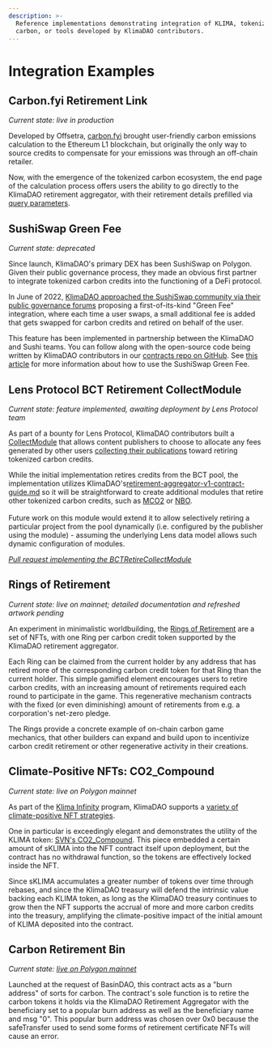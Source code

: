 ```yaml
---
description: >-
  Reference implementations demonstrating integration of KLIMA, tokenized
  carbon, or tools developed by KlimaDAO contributors.
---
```


# Integration Examples

## Carbon.fyi Retirement Link

_Current state: live in production_

Developed by Offsetra, [carbon.fyi](https://carbon.fyi) brought user-friendly carbon emissions calculation to the Ethereum L1 blockchain, but originally the only way to source credits to compensate for your emissions was through an off-chain retailer.

Now, with the emergence of the tokenized carbon ecosystem, the end page of the calculation process offers users the ability to go directly to the KlimaDAO retirement aggregator, with their retirement details prefilled via [query parameters](guides/retirement-ui-integration-guide.md#query-params).

## SushiSwap Green Fee

_Current state: deprecated_

Since launch, KlimaDAO's primary DEX has been SushiSwap on Polygon. Given their public governance process, they made an obvious first partner to integrate tokenized carbon credits into the functioning of a DeFi protocol.

In June of 2022, [KlimaDAO approached the SushiSwap community via their public governance forums](https://forum.sushi.com/t/klimadao-x-sushi-swap-carbon-offset-integration/10678?u=archimedes) proposing a first-of-its-kind "Green Fee" integration, where each time a user swaps, a small additional fee is added that gets swapped for carbon credits and retired on behalf of the user.

This feature has been implemented in partnership between the KlimaDAO and Sushi teams. You can follow along with the open-source code being written by KlimaDAO contributors in our [contracts repo on GitHub](https://github.com/KlimaDAO/klimadao-solidity/tree/sushi-x-klima). See [this article](https://www.klimadao.finance/blog/klimadao-sushi-fully-automated-carbon-offsetting-green-fee) for more information about how to use the SushiSwap Green Fee.

## Lens Protocol BCT Retirement CollectModule

_Current state: feature implemented, awaiting deployment by Lens Protocol team_

As part of a bounty for Lens Protocol, KlimaDAO contributors built a [CollectModule](https://docs.lens.xyz/docs/icollectmodulesol) that allows content publishers to choose to allocate any fees generated by other users [collecting their publications](https://docs.lens.xyz/docs/collecting-publications) toward retiring tokenized carbon credits.

While the initial implementation retires credits from the BCT pool, the implementation utilizes KlimaDAO's[retirement-aggregator-v1-contract-guide.md](guides/retirement-aggregator-v1-contract-guide.md "mention") so it will be straightforward to create additional modules that retire other tokenized carbon credits, such as [MCO2](../references/glossary.md#mco2) or [NBO](../references/glossary.md#nbo).\
\
Future work on this module would extend it to allow selectively retiring a particular project from the pool dynamically (i.e. configured by the publisher using the module) - assuming the underlying Lens data model allows such dynamic configuration of modules.

[_Pull request implementing the BCTRetireCollectModule_](https://github.com/lens-protocol/lens-protocol/pull/36)

## Rings of Retirement

_Current state: live on mainnet; detailed documentation and refreshed artwork pending_

An experiment in minimalistic worldbuilding, the [Rings of Retirement](https://rings-of-retirement.netlify.app/) are a set of NFTs, with one Ring per carbon credit token supported by the KlimaDAO retirement aggregator.

Each Ring can be claimed from the current holder by any address that has retired more of the corresponding carbon credit token for that Ring than the current holder. This simple gamified element encourages users to retire carbon credits, with an increasing amount of retirements required each round to participate in the game. This regenerative mechanism contracts with the fixed (or even diminishing) amount of retirements from e.g. a corporation's net-zero pledge.

The Rings provide a concrete example of on-chain carbon game mechanic&#x73;_,_ that other builders can expand and build upon to incentivize carbon credit retirement or other regenerative activity in their creations.

## Climate-Positive NFTs: CO2\_Compound

_Current state: live on Polygon mainnet_

As part of the [Klima Infinity](../references/glossary.md#ki) program, KlimaDAO supports a [variety of climate-positive NFT strategies](https://www.klimadao.finance/blog/climate-positive-nft-guide).

One in particular is exceedingly elegant and demonstrates the utility of the KLIMA token: [SVN's CO2\_Compound](https://co2compound.klimadao.finance/). This piece embedded a certain amount of sKLIMA into the NFT contract itself upon deployment, but the contract has no withdrawal function, so the tokens are effectively locked inside the NFT.

Since sKLIMA accumulates a greater number of tokens over time through rebases, and since the KlimaDAO treasury will defend the intrinsic value backing each KLIMA token, as long as the KlimaDAO treasury continues to grow then the NFT supports the accrual of more and more carbon credits into the treasury, amplifying the climate-positive impact of the initial amount of KLIMA deposited into the contract.

## Carbon Retirement Bin

_Current state:_ [_live on Polygon mainnet_](https://polygonscan.com/address/0xc436fba39a1af5deb83be7e3f7cd77a005917f58#code)

Launched at the request of BasinDAO, this contract acts as a "burn address" of sorts for carbon. The contract's sole function is to retire the carbon tokens it holds via the KlimaDAO Retirement Aggregator with the beneficiary set to a popular burn address as well as the beneficiary name and msg "0". This popular burn address was chosen over 0x0 because the safeTransfer used to send some forms of retirement certificate NFTs will cause an error.
